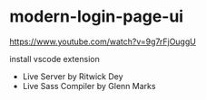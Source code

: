 # modern-login-page-ui

https://www.youtube.com/watch?v=9g7rFjOuggU

install vscode extension
- Live Server by Ritwick Dey
- Live Sass Compiler by Glenn Marks
